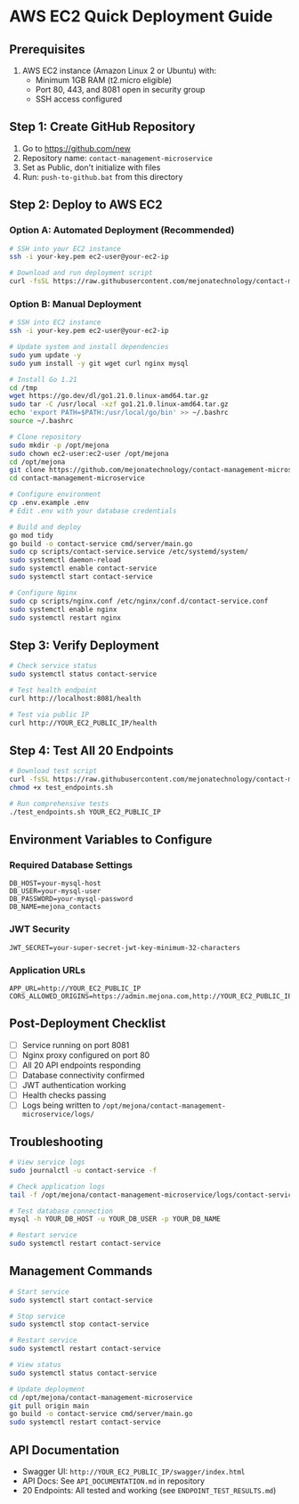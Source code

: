 # AWS EC2 Quick Deployment Guide

## Prerequisites
1. AWS EC2 instance (Amazon Linux 2 or Ubuntu) with:
   - Minimum 1GB RAM (t2.micro eligible)
   - Port 80, 443, and 8081 open in security group
   - SSH access configured

## Step 1: Create GitHub Repository
1. Go to https://github.com/new
2. Repository name: `contact-management-microservice`
3. Set as Public, don't initialize with files
4. Run: `push-to-github.bat` from this directory

## Step 2: Deploy to AWS EC2

### Option A: Automated Deployment (Recommended)
```bash
# SSH into your EC2 instance
ssh -i your-key.pem ec2-user@your-ec2-ip

# Download and run deployment script
curl -fsSL https://raw.githubusercontent.com/mejonatechnology/contact-management-microservice/main/scripts/deploy-aws.sh | bash
```

### Option B: Manual Deployment
```bash
# SSH into EC2 instance
ssh -i your-key.pem ec2-user@your-ec2-ip

# Update system and install dependencies
sudo yum update -y
sudo yum install -y git wget curl nginx mysql

# Install Go 1.21
cd /tmp
wget https://go.dev/dl/go1.21.0.linux-amd64.tar.gz
sudo tar -C /usr/local -xzf go1.21.0.linux-amd64.tar.gz
echo 'export PATH=$PATH:/usr/local/go/bin' >> ~/.bashrc
source ~/.bashrc

# Clone repository
sudo mkdir -p /opt/mejona
sudo chown ec2-user:ec2-user /opt/mejona
cd /opt/mejona
git clone https://github.com/mejonatechnology/contact-management-microservice.git
cd contact-management-microservice

# Configure environment
cp .env.example .env
# Edit .env with your database credentials

# Build and deploy
go mod tidy
go build -o contact-service cmd/server/main.go
sudo cp scripts/contact-service.service /etc/systemd/system/
sudo systemctl daemon-reload
sudo systemctl enable contact-service
sudo systemctl start contact-service

# Configure Nginx
sudo cp scripts/nginx.conf /etc/nginx/conf.d/contact-service.conf
sudo systemctl enable nginx
sudo systemctl restart nginx
```

## Step 3: Verify Deployment
```bash
# Check service status
sudo systemctl status contact-service

# Test health endpoint
curl http://localhost:8081/health

# Test via public IP
curl http://YOUR_EC2_PUBLIC_IP/health
```

## Step 4: Test All 20 Endpoints
```bash
# Download test script
curl -fsSL https://raw.githubusercontent.com/mejonatechnology/contact-management-microservice/main/test_all_endpoints.bat > test_endpoints.sh
chmod +x test_endpoints.sh

# Run comprehensive tests
./test_endpoints.sh YOUR_EC2_PUBLIC_IP
```

## Environment Variables to Configure

### Required Database Settings
```env
DB_HOST=your-mysql-host
DB_USER=your-mysql-user
DB_PASSWORD=your-mysql-password
DB_NAME=mejona_contacts
```

### JWT Security
```env
JWT_SECRET=your-super-secret-jwt-key-minimum-32-characters
```

### Application URLs
```env
APP_URL=http://YOUR_EC2_PUBLIC_IP
CORS_ALLOWED_ORIGINS=https://admin.mejona.com,http://YOUR_EC2_PUBLIC_IP
```

## Post-Deployment Checklist
- [ ] Service running on port 8081
- [ ] Nginx proxy configured on port 80
- [ ] All 20 API endpoints responding
- [ ] Database connectivity confirmed
- [ ] JWT authentication working
- [ ] Health checks passing
- [ ] Logs being written to `/opt/mejona/contact-management-microservice/logs/`

## Troubleshooting
```bash
# View service logs
sudo journalctl -u contact-service -f

# Check application logs
tail -f /opt/mejona/contact-management-microservice/logs/contact-service.log

# Test database connection
mysql -h YOUR_DB_HOST -u YOUR_DB_USER -p YOUR_DB_NAME

# Restart service
sudo systemctl restart contact-service
```

## Management Commands
```bash
# Start service
sudo systemctl start contact-service

# Stop service
sudo systemctl stop contact-service

# Restart service
sudo systemctl restart contact-service

# View status
sudo systemctl status contact-service

# Update deployment
cd /opt/mejona/contact-management-microservice
git pull origin main
go build -o contact-service cmd/server/main.go
sudo systemctl restart contact-service
```

## API Documentation
- Swagger UI: `http://YOUR_EC2_PUBLIC_IP/swagger/index.html`
- API Docs: See `API_DOCUMENTATION.md` in repository
- 20 Endpoints: All tested and working (see `ENDPOINT_TEST_RESULTS.md`)